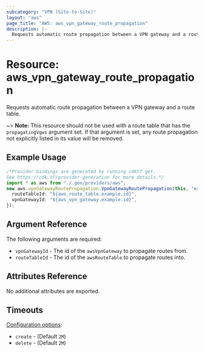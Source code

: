 ```yaml
---
subcategory: "VPN (Site-to-Site)"
layout: "aws"
page_title: "AWS: aws_vpn_gateway_route_propagation"
description: |-
  Requests automatic route propagation between a VPN gateway and a route table.
---
```


# Resource: aws\_vpn\_gateway\_route\_propagation

Requests automatic route propagation between a VPN gateway and a route table.

\~> **Note:** This resource should not be used with a route table that has
the `propagatingVgws` argument set. If that argument is set, any route
propagation not explicitly listed in its value will be removed.

## Example Usage

```typescript
/*Provider bindings are generated by running cdktf get.
See https://cdk.tf/provider-generation for more details.*/
import * as aws from "./.gen/providers/aws";
new aws.vpnGatewayRoutePropagation.VpnGatewayRoutePropagation(this, "example", {
  routeTableId: "${aws_route_table.example.id}",
  vpnGatewayId: "${aws_vpn_gateway.example.id}",
});

```

## Argument Reference

The following arguments are required:

* `vpnGatewayId` - The id of the `awsVpnGateway` to propagate routes from.
* `routeTableId` - The id of the `awsRouteTable` to propagate routes into.

## Attributes Reference

No additional attributes are exported.

## Timeouts

[Configuration options](https://developer.hashicorp.com/terraform/language/resources/syntax#operation-timeouts):

* `create` - (Default `2M`)
* `delete` - (Default `2M`)
